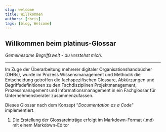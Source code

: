 ```yaml
---
slug: welcome
title: Willkommen
authors: [chris]
tags: [blog, Welcome]
---
```


## Willkommen beim platinus-Glossar

*Gemeinesame Begriffswelt - du verstehst mich.*

------

Im Zuge der Überarbeitung mehrerer digitaler Organisationshandbücher (OHBs), wurde im Prozess Wissensmanagement und Methodik die Entscheidung getroffen die fachspezifischen Glossare, Abkürzungen und Begriffsdefinitionen zu den Fachdisziplinen Projektmanagement, Prozessmanagement und Informationsmanagement in ein Fachglossar für Unternehmensberater zusammenzufassen.

Dieses Glossar nach dem Konzept "*Documentation as a Code*" implementiert. 

1. Die Erstellung der Glossareinträge erfolgt im Markdown-Format (.md) mit einem Markdown-Editor

